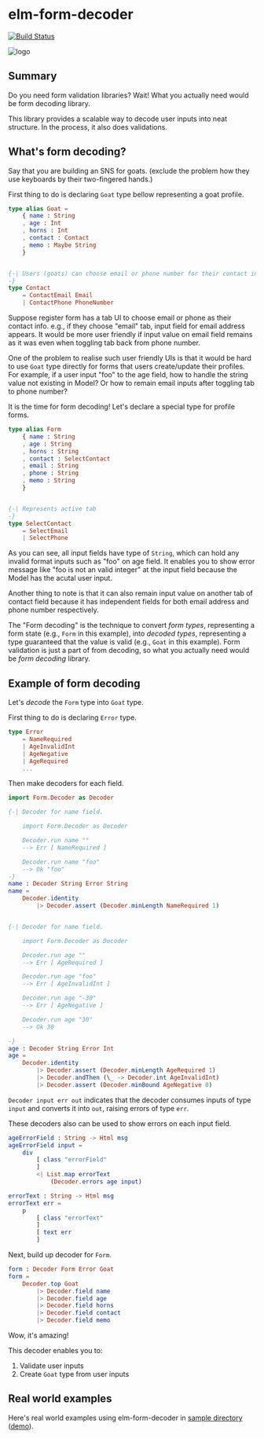 # elm-form-decoder

[![Build Status](https://travis-ci.org/arowM/elm-form-decoder.svg?branch=master)](https://travis-ci.org/arowM/elm-form-decoder)

![logo](https://user-images.githubusercontent.com/1481749/56465716-251ebf00-643f-11e9-8c66-8d0de8953663.jpg)

## Summary

Do you need form validation libraries?
Wait! What you actually need would be form decoding library.

This library provides a scalable way to decode user inputs into neat structure.
In the process, it also does validations.

## What's form decoding?

Say that you are building an SNS for goats.
(exclude the problem how they use keyboards by their two-fingered hands.)

First thing to do is declaring `Goat` type bellow representing a goat profile.

```elm
type alias Goat =
    { name : String
    , age : Int
    , horns : Int
    , contact : Contact
    , memo : Maybe String
    }


{-| Users (goats) can choose email or phone number for their contact info.
-}
type Contact
    = ContactEmail Email
    | ContactPhone PhoneNumber
```

Suppose register form has a tab UI to choose email or phone as their contact info.
e.g., if they choose "email" tab, input field for email address appears.
It would be more user friendly if input value on email field remains as it was even when toggling tab back from phone number.

One of the problem to realise such user friendly UIs is that it would be hard to use `Goat` type directly for forms that users create/update their profiles.
For example, if a user input "foo" to the age field, how to handle the string value not existing in Model? Or how to remain email inputs after toggling tab to phone number?

It is the time for form decoding!
Let's declare a special type for profile forms.

```elm
type alias Form
    { name : String
    , age : String
    , horns : String
    , contact : SelectContact
    , email : String
    , phone : String
    , memo : String
    }


{-| Represents active tab
-}
type SelectContact
    = SelectEmail
    | SelectPhone
```

As you can see, all input fields have type of `String`, which can hold any invalid format inputs such as "foo" on age field.
It enables you to show error message like "foo is not an valid integer" at the input field because the Model has the acutal user input.

Another thing to note is that it can also remain input value on another tab of contact field because it has independent fields for both email address and phone number respectively.

The "Form decoding" is the technique to convert _form types_, representing a form state (e.g., `Form` in this example), into _decoded types_, representing a type guaranteed that the value is valid (e.g., `Goat` in this example).
Form validation is just a part of from decoding, so what you actually need would be *form decoding* library.

## Example of form decoding

Let's _decode_ the `Form` type into `Goat` type.

First thing to do is declaring `Error` type.

```elm
type Error
    = NameRequired
    | AgeInvalidInt
    | AgeNegative
    | AgeRequired
    ...
```

Then make decoders for each field.

```elm
import Form.Decoder as Decoder

{-| Decoder for name field.

    import Form.Decoder as Decoder

    Decoder.run name ""
    --> Err [ NameRequired ]

    Decoder.run name "foo"
    --> Ok "foo"
-}
name : Decoder String Error String
name =
    Decoder.identity
        |> Decoder.assert (Decoder.minLength NameRequired 1)


{-| Decoder for name field.

    import Form.Decoder as Decoder

    Decoder.run age ""
    --> Err [ AgeRequired ]

    Decoder.run age "foo"
    --> Err [ AgeInvalidInt ]

    Decoder.run age "-30"
    --> Err [ AgeNegative ]

    Decoder.run age "30"
    --> Ok 30

-}
age : Decoder String Error Int
age =
    Decoder.identity
        |> Decoder.assert (Decoder.minLength AgeRequired 1)
        |> Decoder.andThen (\_ -> Decoder.int AgeInvalidInt)
        |> Decoder.assert (Decoder.minBound AgeNegative 0)
```

`Decoder input err out` indicates that the decoder consumes inputs of type `input` and converts it into `out`, raising errors of type `err`.

These decoders also can be used to show errors on each input field.

```elm
ageErrorField : String -> Html msg
ageErrorField input =
    div
        [ class "errorField"
        ]
        <| List.map errorText
            (Decoder.errors age input)

errorText : String -> Html msg
errorText err =
    p
        [ class "errorText"
        ]
        [ text err
        ]
```

Next, build up decoder for `Form`.

```elm
form : Decoder Form Error Goat
form =
    Decoder.top Goat
        |> Decoder.field name
        |> Decoder.field age
        |> Decoder.field horns
        |> Decoder.field contact
        |> Decoder.field memo
```

Wow, it's amazing!

This decoder enables you to:

1. Validate user inputs
2. Create `Goat` type from user inputs

## Real world examples

Here's real world examples using elm-form-decoder in [sample directory](https://github.com/arowM/elm-form-decoder/tree/master/sample) ([demo](https://arowm.github.io/elm-form-decoder/)).
